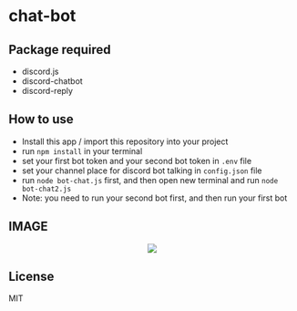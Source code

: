 # chat-bot

## Package required

- discord.js
- discord-chatbot
- discord-reply

## How to use

- Install this app / import this repository into your project
- run `npm install` in your terminal
- set your first bot token and your second bot token in `.env` file
- set your channel place for discord bot talking in `config.json` file
- run `node bot-chat.js` first, and then open new terminal and run `node bot-chat2.js`
- Note: you need to run your second bot first, and then run your first bot

## IMAGE
<div align="center">
    <img src="https://cdn.discordapp.com/attachments/804349049192972308/866610798096678933/chat-box.png">
</div>


## License

MIT
